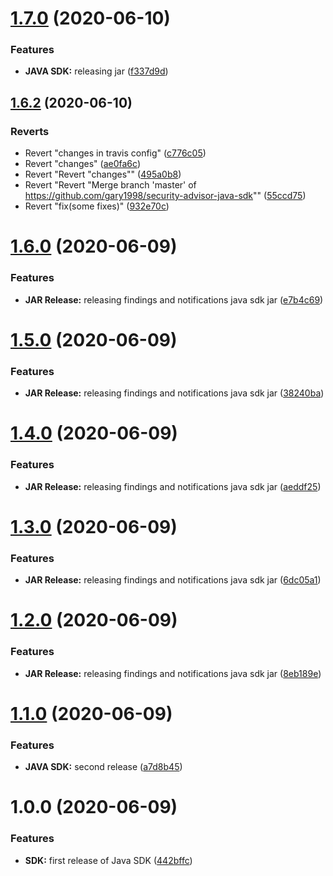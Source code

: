 # [1.7.0](https://github.com/gary1998/security-advisor-java-sdk/compare/1.6.2...1.7.0) (2020-06-10)


### Features

* **JAVA SDK:** releasing jar ([f337d9d](https://github.com/gary1998/security-advisor-java-sdk/commit/f337d9d1d3752e4cee7ce53115ea0a1aa197795d))

## [1.6.2](https://github.com/gary1998/security-advisor-java-sdk/compare/1.6.1...1.6.2) (2020-06-10)


### Reverts

* Revert "changes in travis config" ([c776c05](https://github.com/gary1998/security-advisor-java-sdk/commit/c776c059052c18a18279ae844031df8183371580))
* Revert "changes" ([ae0fa6c](https://github.com/gary1998/security-advisor-java-sdk/commit/ae0fa6c93d802752ed79668669b63daec1cc0c4d))
* Revert "Revert "changes"" ([495a0b8](https://github.com/gary1998/security-advisor-java-sdk/commit/495a0b8a65b61bfc882097d36ae594062efb60e5))
* Revert "Revert "Merge branch 'master' of https://github.com/gary1998/security-advisor-java-sdk"" ([55ccd75](https://github.com/gary1998/security-advisor-java-sdk/commit/55ccd752aa059bb332ccb460676b76ec66a211c9))
* Revert "fix(some fixes)" ([932e70c](https://github.com/gary1998/security-advisor-java-sdk/commit/932e70c2da01ea2f9fe9954d5e038c0bc0c797ee))

# [1.6.0](https://github.com/gary1998/security-advisor-java-sdk/compare/1.5.0...1.6.0) (2020-06-09)


### Features

* **JAR Release:** releasing findings and notifications java sdk jar ([e7b4c69](https://github.com/gary1998/security-advisor-java-sdk/commit/e7b4c69a9bc9407876694e67d566ab9b0b1b8ca9))

# [1.5.0](https://github.com/gary1998/security-advisor-java-sdk/compare/1.4.0...1.5.0) (2020-06-09)


### Features

* **JAR Release:** releasing findings and notifications java sdk jar ([38240ba](https://github.com/gary1998/security-advisor-java-sdk/commit/38240bac81bcc4fe763cb025972dd8eaab20485d))

# [1.4.0](https://github.com/gary1998/security-advisor-java-sdk/compare/1.3.0...1.4.0) (2020-06-09)


### Features

* **JAR Release:** releasing findings and notifications java sdk jar ([aeddf25](https://github.com/gary1998/security-advisor-java-sdk/commit/aeddf25542a5cb7186740f13d3501f38b50c1f24))

# [1.3.0](https://github.com/gary1998/security-advisor-java-sdk/compare/1.2.0...1.3.0) (2020-06-09)


### Features

* **JAR Release:** releasing findings and notifications java sdk jar ([6dc05a1](https://github.com/gary1998/security-advisor-java-sdk/commit/6dc05a1b04d3a173443d347bcda37c57b9dacef4))

# [1.2.0](https://github.com/gary1998/security-advisor-java-sdk/compare/1.1.0...1.2.0) (2020-06-09)


### Features

* **JAR Release:** releasing findings and notifications java sdk jar ([8eb189e](https://github.com/gary1998/security-advisor-java-sdk/commit/8eb189e68ccd5e845005f02131e98d01a22e70c3))

# [1.1.0](https://github.com/gary1998/security-advisor-java-sdk/compare/1.0.0...1.1.0) (2020-06-09)


### Features

* **JAVA SDK:** second release ([a7d8b45](https://github.com/gary1998/security-advisor-java-sdk/commit/a7d8b45feefbb8acb220d846b3b61865fbb729c8))

# 1.0.0 (2020-06-09)


### Features

* **SDK:** first release of Java SDK ([442bffc](https://github.com/gary1998/security-advisor-java-sdk/commit/442bffc2c2702433c2a0502542a91b6e5db884b9))
